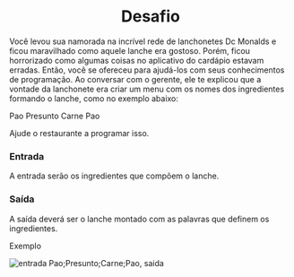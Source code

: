 # <h1 align="center"> Desafio </h1>

Você levou sua namorada na incrível rede de lanchonetes Dc Monalds e ficou maravilhado como aquele lanche era gostoso. Porém, ficou horrorizado como algumas coisas no aplicativo do cardápio estavam erradas. Então, você se ofereceu para ajudá-los com seus conhecimentos de programação. Ao conversar com o gerente, ele te explicou que a vontade da lanchonete era criar um menu com os nomes dos ingredientes formando o lanche, como no exemplo abaixo:

Pao
Presunto
Carne
Pao

Ajude o restaurante a programar isso.

### Entrada
A entrada serão os ingredientes que compõem o lanche.

### Saída
A saída deverá ser o lanche montado com as palavras que definem os ingredientes.

Exemplo

![entrada Pao;Presunto;Carne;Pao, saida <elementos empilhados>](../../../Arquivos%20ADS/trabalho%20VS/Capturar9.PNG)